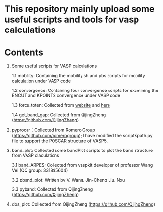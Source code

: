 # This repository mainly upload some useful scripts and tools for vasp calculations
# Contents

1. Some useful scripts for VASP calculations

   1.1 mobility: Containing the mobility.sh and pbs scripts for mobility calculation under VASP code

   1.2 convergence: Containing four convergence scripts for examining the ENCUT and KPOINTS convergence under VASP code

   1.3 force_toten: Collected from [website](https://mp.weixin.qq.com/s?__biz=MzU5NDk2NTQzNQ==&mid=2247483924&idx=1&sn=b1f1145a77c1c2a08fc67d06a0fca2e4&chksm=fe7864c0c90fedd6989cd23884d6111eed90d7ad7e6182e4a42ce25fb570f9501a2f0cef87d7&mpshare=1&scene=1&srcid=11199HZiy5xYxtXVX6l8jx9j&sharer_sharetime=1575021319332&sharer_shareid=134886378a054646a604754944c4a131&pass_ticket=C6R9wAAPcs0%2B9YcISyTFoSf5zRqr8aO0xAY1q9gNLT3%2FeBQisFKyF7ugywxXA7p1#rd) and [here](http://blog.sina.com.cn/s/blog_b364ab230102vxj8.html)

   1.4 get_band_gap: Collected from QijingZheng (https://github.com/QijingZheng)

2. pyprocar：Collected from Romero Group (https://github.com/romerogroup); 
   I have modified the scriptKpath.py file to support the POSCAR structure of VASP5.

3. band_plot: Collected some bandPlot scripts to plot the band structure from VASP claculations

   3.1 band_ARPES: Collected from vaspkit developer of professor Wang Vei (QQ group: 331895604)

   3.2 pband_plot: Written by V. Wang, Jin-Cheng Liu, Nxu

   3.3 pyband: Collected from QijingZheng (https://github.com/QijingZheng)

4. dos_plot: Collected from QijingZheng (https://github.com/QijingZheng)

